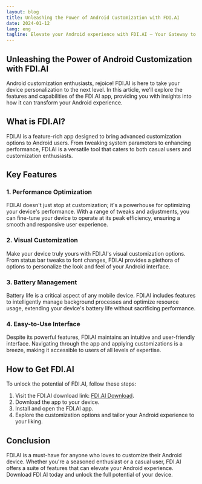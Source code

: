 ```yaml
---
layout: blog
title: Unleashing the Power of Android Customization with FDI.AI
date: 2024-01-12
lang: eng
tagline: Elevate your Android experience with FDI.AI – Your Gateway to Advanced Customization
---
```


## Unleashing the Power of Android Customization with FDI.AI

Android customization enthusiasts, rejoice! FDI.AI is here to take your device personalization to the next level. In this article, we'll explore the features and capabilities of the FDI.AI app, providing you with insights into how it can transform your Android experience.

## What is FDI.AI?

FDI.AI is a feature-rich app designed to bring advanced customization options to Android users. From tweaking system parameters to enhancing performance, FDI.AI is a versatile tool that caters to both casual users and customization enthusiasts.

## Key Features

### 1. **Performance Optimization**

FDI.AI doesn't just stop at customization; it's a powerhouse for optimizing your device's performance. With a range of tweaks and adjustments, you can fine-tune your device to operate at its peak efficiency, ensuring a smooth and responsive user experience.

### 2. **Visual Customization**

Make your device truly yours with FDI.AI's visual customization options. From status bar tweaks to font changes, FDI.AI provides a plethora of options to personalize the look and feel of your Android interface.

### 3. **Battery Management**

Battery life is a critical aspect of any mobile device. FDI.AI includes features to intelligently manage background processes and optimize resource usage, extending your device's battery life without sacrificing performance.

### 4. **Easy-to-Use Interface**

Despite its powerful features, FDI.AI maintains an intuitive and user-friendly interface. Navigating through the app and applying customizations is a breeze, making it accessible to users of all levels of expertise.

## How to Get FDI.AI

To unlock the potential of FDI.AI, follow these steps:

1. Visit the FDI.AI download link: [FDI.AI Download](https://t.me/feralab_eng/258372).
2. Download the app to your device.
3. Install and open the FDI.AI app.
4. Explore the customization options and tailor your Android experience to your liking.

## Conclusion

FDI.AI is a must-have for anyone who loves to customize their Android device. Whether you're a seasoned enthusiast or a casual user, FDI.AI offers a suite of features that can elevate your Android experience. Download FDI.AI today and unlock the full potential of your device.
